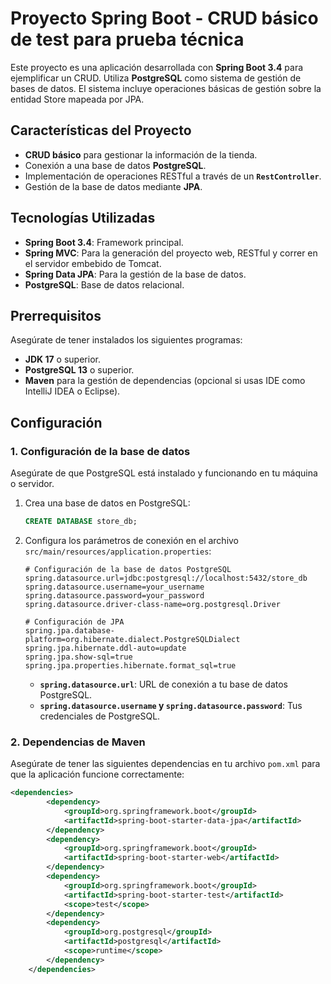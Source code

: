 # Proyecto Spring Boot - CRUD básico de test para prueba técnica

Este proyecto es una aplicación desarrollada con **Spring Boot 3.4** para ejemplificar un CRUD. 
Utiliza **PostgreSQL** como sistema de gestión de bases de datos. 
El sistema incluye operaciones básicas de gestión sobre la entidad Store mapeada por JPA.

## Características del Proyecto

- **CRUD básico** para gestionar la información de la tienda.
- Conexión a una base de datos **PostgreSQL**.
- Implementación de operaciones RESTful a través de un **`RestController`**.
- Gestión de la base de datos mediante **JPA**.

## Tecnologías Utilizadas

- **Spring Boot 3.4**: Framework principal.
- **Spring MVC**: Para la generación del proyecto web, RESTful y correr en el servidor embebido de Tomcat.
- **Spring Data JPA**: Para la gestión de la base de datos.
- **PostgreSQL**: Base de datos relacional.

## Prerrequisitos

Asegúrate de tener instalados los siguientes programas:
- **JDK 17** o superior.
- **PostgreSQL 13** o superior.
- **Maven** para la gestión de dependencias (opcional si usas IDE como IntelliJ IDEA o Eclipse).

## Configuración

### 1. Configuración de la base de datos

Asegúrate de que PostgreSQL está instalado y funcionando en tu máquina o servidor.

1. Crea una base de datos en PostgreSQL:

    ```sql
    CREATE DATABASE store_db;
    ```

2. Configura los parámetros de conexión en el archivo `src/main/resources/application.properties`:

    ```properties
    # Configuración de la base de datos PostgreSQL
    spring.datasource.url=jdbc:postgresql://localhost:5432/store_db
    spring.datasource.username=your_username
    spring.datasource.password=your_password
    spring.datasource.driver-class-name=org.postgresql.Driver

    # Configuración de JPA
    spring.jpa.database-platform=org.hibernate.dialect.PostgreSQLDialect
    spring.jpa.hibernate.ddl-auto=update
    spring.jpa.show-sql=true
    spring.jpa.properties.hibernate.format_sql=true
    ```

    - **`spring.datasource.url`**: URL de conexión a tu base de datos PostgreSQL.
    - **`spring.datasource.username` y `spring.datasource.password`**: Tus credenciales de PostgreSQL.

### 2. Dependencias de Maven

Asegúrate de tener las siguientes dependencias en tu archivo `pom.xml` para que la aplicación funcione correctamente:

```xml
<dependencies>
        <dependency>
            <groupId>org.springframework.boot</groupId>
            <artifactId>spring-boot-starter-data-jpa</artifactId>
        </dependency>
        <dependency>
            <groupId>org.springframework.boot</groupId>
            <artifactId>spring-boot-starter-web</artifactId>
        </dependency>
        <dependency>
            <groupId>org.springframework.boot</groupId>
            <artifactId>spring-boot-starter-test</artifactId>
            <scope>test</scope>
        </dependency>
        <dependency>
            <groupId>org.postgresql</groupId>
            <artifactId>postgresql</artifactId>
            <scope>runtime</scope>
        </dependency>
    </dependencies>
